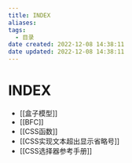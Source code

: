 ```yaml
---
title: INDEX
aliases:
tags:
  - 目录
date created: 2022-12-08 14:38:11
date updated: 2022-12-08 14:38:11
---
```


# INDEX

- [[盒子模型]]
- [[BFC]]
- [[CSS函数]]
- [[CSS实现文本超出显示省略号]]
- [[CSS选择器参考手册]]
